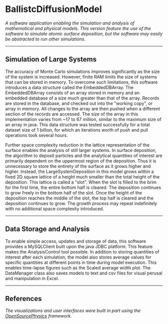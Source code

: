 # BallistcDiffusionModel
*A software application enabling the simulation and analysis of mathematical and physical models. This version feature the use of the software to simulate atomic surface deposition, but the software may easily be abstracted to run other simulations.*

----
## Simulation of Large Systems
The accuracy of Monte Carlo simulations improves significantly as the size of the system is increased. However, finite RAM limits the size of systems that can be stored in memory. To overcome such limitations, this software introduces a data structure called the EmbeddedDBArray. The EmbeddedDBArray consists of an array stored in memory and an embedded database of a size much greater than that of the array. Records are stored in the database, and checked out into the "working copy", or array in memory. All changes to the array are then pushed when a different section of the records are accessed. The size of the array in this implementation varies from ~17 to 67 million, similar to the maximum size of an array in java. This data structure was tested successfully for a total dataset size of 1 billion, for which an iterations worth of push and pull operations took several hours.

Further space complexity reduction in the lattice representation of the surface enables the analysis of still larger systems. In surface deposition, the algorithm to deposit particles and the analytical quantities of interest are primarily dependent on the uppermost region of the deposition. Thus it is unnecessary to store the entirety of the surface as it grows higher and higher. Instead, the LargeSystemDeposition in this model grows within a fixed 2D square lattice of a height much smaller than the total height of the deposition.  This lattice is called a "slot". When the slot is filled to the brim for the first time, the entire bottom half is cleared.  The deposition continues to grow freely in the bottom half of the slot.  Once the height of the deposition reaches the middle of the slot, the top half is cleared and the deposition continues to grow. The growth process may repeat indefinitely with no additional space complexity introduced.

----
## Data Storage and Analysis
To enable simple access, updates and storage of data, this software provides a MySQLClient built upon the java JDBC platform. This feature makes the AnalysisControl tool possible.  In addition to storing quantities of interest after each simulation, the model also stores average values for specific quantities at different points in time during model execution. This enables time-lapse figures such as the Scaled average width plot. The DataManager class also saves models to text and csv files for visual perusal and manipulation in Excel.

----
## References
*The visualizations and user interfaces were built in part using the [OpenSourcePhysics](http://www.opensourcephysics.org/webdocs/programming.cfm?t=Overview) framework.*
